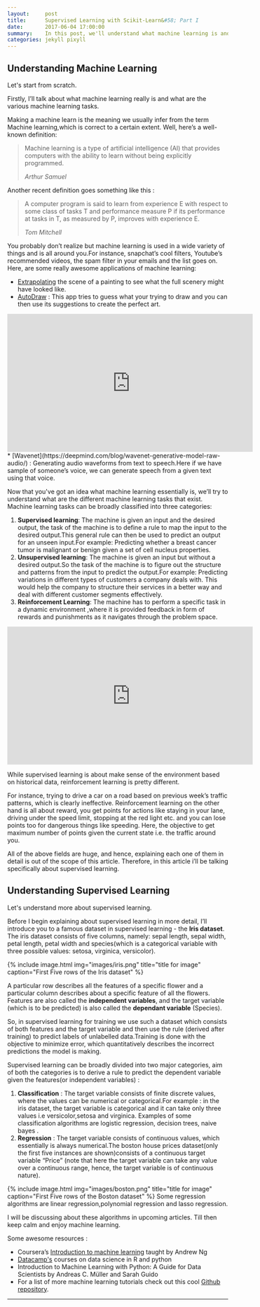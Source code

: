 ```yaml
---
layout:     post
title:      Supervised Learning with Scikit-Learn&#58; Part I
date:       2017-06-04 17:00:00
summary:    In this post, we'll understand what machine learning is and focus specifically on supervised learning.
categories: jekyll pixyll
---
```



## Understanding Machine Learning
Let's start from scratch.

Firstly, I’ll talk about what machine learning really is and what are the various machine learning tasks.


Making a machine learn is the meaning we usually infer from the term Machine learning,which is correct to a certain extent. Well, here’s a well-known definition&#58;
<blockquote>
  <p>
    Machine learning is a type of artificial intelligence (AI) that provides computers with the ability to learn without being explicitly programmed.
  </p>
  <footer><cite title="Arthur Samuel">Arthur Samuel</cite></footer>
</blockquote>

Another recent definition goes something like this &#58;

<blockquote>
  <p>
    A computer program is said to learn from experience E with respect to some class of tasks T and performance measure P if its performance at tasks in T, as measured by P, improves with experience E.
  </p>
  <footer><cite title="Tom Mitchell">Tom Mitchell</cite></footer>
</blockquote>

You probably don’t realize but machine learning is used in a wide variety of things and is all around you.For instance, snapchat’s cool filters, Youtube’s recommended videos, the spam filter in your emails and the list goes on.
Here, are some really awesome applications of machine learning&#58;

 * [Extrapolating](http://extrapolated-art.com/) the scene of a painting to see what the full scenery might have looked like.
 * [AutoDraw](https://aiexperiments.withgoogle.com/autodraw) &#58; This app tries to guess what your trying to draw and you can then use its suggestions to create the perfect art. 
<iframe width="560" height="315" src="https://www.youtube.com/embed/VwRbvVrUXTc" frameborder="0" allowfullscreen></iframe>
  * [Wavenet](https://deepmind.com/blog/wavenet-generative-model-raw-audio/) &#58; Generating audio waveforms from text to speech.Here if we have sample of someone’s voice, we can generate speech from a given text using that voice.

Now that you've got an idea what machine learning essentially is, we’ll try to understand what are the different machine learning tasks that exist.
Machine learning tasks can be broadly classified into three categories&#58;
1. __Supervised learning__&#58; The machine is given an input and the desired output, the task of the machine is to define a rule to map the input to the desired output.This general rule can then be used to predict an output for an unseen input.For example&#58; Predicting whether a breast cancer tumor is malignant or benign given a set of cell nucleus properties.
2. __Unsupervised learning__&#58; The machine is given an input but without a desired output.So the task of the machine is to figure out  the structure and patterns from the input to predict the output.For example&#58; Predicting variations in different types of customers a company deals with. This would help the company to structure their services in a better way and deal with different customer segments effectively.
3. __Reinforcement Learning__&#58; The machine has to perform a specific task in a dynamic environment ,where it is provided feedback in form of rewards and punishments as it navigates through the problem space.

<iframe width="560" height="315" src="https://www.youtube.com/embed/V1eYniJ0Rnk" frameborder="0" allowfullscreen></iframe>

While supervised learning is about make sense of the environment based on historical data, reinforcement learning is pretty different.

For instance, trying to drive a car on a road based on previous week’s traffic patterns, which is clearly ineffective. Reinforcement learning on the other hand is all about reward, you get points for actions like staying in your lane, driving under the speed limit, stopping at the red light etc. and you can lose points too for dangerous things like speeding. Here, the objective to get maximum number of points given the current state i.e. the traffic around you.

All of the above fields are huge, and hence, explaining each one of them in detail is out of the scope of this article. Therefore, in this article i’ll be talking specifically  about supervised learning.


## Understanding Supervised Learning
Let's understand more about supervised learning.

Before I begin explaining about supervised learning in more detail, I’ll introduce you to a famous dataset in supervised learning - the __Iris dataset__. The iris dataset consists of five columns, namely: sepal length, sepal width, petal length, petal width and species(which is a categorical variable with three possible values: setosa, virginica, versicolor).

{% include image.html img="images/iris.png" title="title for image" caption="First Five rows of the Iris dataset" %}

A particular row describes all the features of a specific flower and a particular column describes about a specific feature of all the flowers. Features are also called the __independent variables__, and the target variable (which is to be predicted) is also called the __dependant variable__ (Species). 

So, in supervised learning for training we use such a dataset which consists of  both features and the target variable and then use the rule (derived after training) to predict labels of unlabelled data.Training is done with the objective to minimize error, which quantitatively describes the incorrect predictions the model is making.
 
Supervised learning can be broadly divided into two major categories, aim of both the categories is to derive a rule to predict the dependent variable given the features(or independent variables) &#58;
1. __Classification__ &#58; The target variable consists of finite discrete values, where the values can be numerical or categorical.For example &#58; in the iris dataset, the target variable is categorical and it can take only three values i.e versicolor,setosa and virginica.
Examples of some classification algorithms are  logistic regression, decision trees, naive bayes .
2. __Regression__ &#58; The target variable consists of continuous values, which essentially is always numerical.The boston house prices dataset(only the first five instances are shown)consists of a continuous target variable “Price” (note that here the target variable can take any value over a continuous range, hence, the target variable is of continuous nature).

{% include image.html img="images/boston.png" title="title for image" caption="First Five rows of the Boston dataset" %}
Some regression algorithms are linear regression,polynomial regression and lasso regression.


I will be discussing about these algorithms in upcoming articles. Till then keep calm and enjoy machine learning.

Some awesome resources &#58;

* Coursera’s [Introduction to machine learning](https://www.coursera.org/learn/machine-learning) taught by Andrew Ng 
* [Datacamp's](https://www.datacamp.com) courses on data science in R and python
* Introduction to Machine Learning with Python: A Guide for Data Scientists by Andreas C. Müller and Sarah Guido
* For a list of more machine learning tutorials check out this cool [Github repository](https://github.com/ujjwalkarn/Machine-Learning-Tutorials).

---


